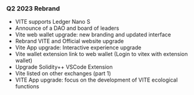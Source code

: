 ### Q2 2023 Rebrand

- VITE supports Ledger Nano S
- Announce of a DAO and board of leaders
- Vite web wallet upgrade: new branding and updated interface
- Rebrand VITE and Official website upgrade
- Vite App upgrade: Interactive experience upgrade
- Vite wallet extension link to web wallet (Login to vitex with extension wallet)
- Upgrade Solidity++ VSCode Extension
- Vite listed on other exchanges (part 1)
- VITE App upgrade: focus on the development of VITE ecological functions
